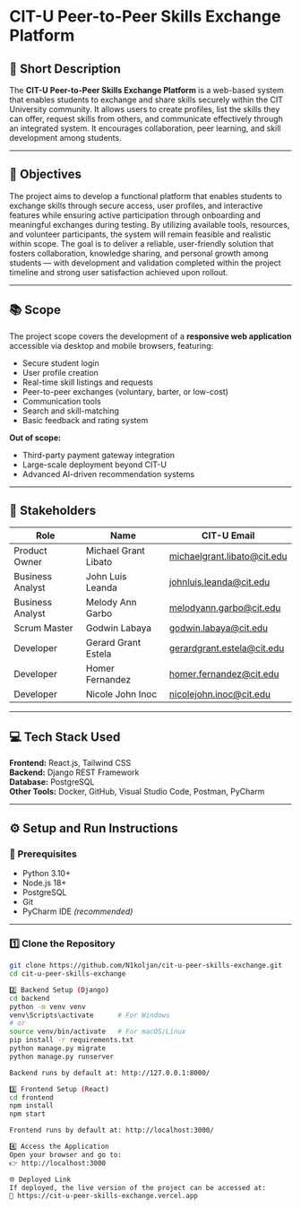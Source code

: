 # CIT-U Peer-to-Peer Skills Exchange Platform

## 📝 Short Description
The **CIT-U Peer-to-Peer Skills Exchange Platform** is a web-based system that enables students to exchange and share skills securely within the CIT University community. It allows users to create profiles, list the skills they can offer, request skills from others, and communicate effectively through an integrated system. It encourages collaboration, peer learning, and skill development among students.

---

## 🎯 Objectives
The project aims to develop a functional platform that enables students to exchange skills through secure access, user profiles, and interactive features while ensuring active participation through onboarding and meaningful exchanges during testing. By utilizing available tools, resources, and volunteer participants, the system will remain feasible and realistic within scope. The goal is to deliver a reliable, user-friendly solution that fosters collaboration, knowledge sharing, and personal growth among students — with development and validation completed within the project timeline and strong user satisfaction achieved upon rollout.

---

## 📚 Scope
The project scope covers the development of a **responsive web application** accessible via desktop and mobile browsers, featuring:
- Secure student login  
- User profile creation  
- Real-time skill listings and requests  
- Peer-to-peer exchanges (voluntary, barter, or low-cost)  
- Communication tools  
- Search and skill-matching  
- Basic feedback and rating system  

**Out of scope:**
- Third-party payment gateway integration  
- Large-scale deployment beyond CIT-U  
- Advanced AI-driven recommendation systems  

---

## 👥 Stakeholders
| Role | Name | CIT-U Email |
|------|------|--------------|
| Product Owner | Michael Grant Libato | michaelgrant.libato@cit.edu |
| Business Analyst | John Luis Leanda | johnluis.leanda@cit.edu |
| Business Analyst | Melody Ann Garbo | melodyann.garbo@cit.edu |
| Scrum Master | Godwin Labaya | godwin.labaya@cit.edu |
| Developer | Gerard Grant Estela | gerardgrant.estela@cit.edu |
| Developer | Homer Fernandez | homer.fernandez@cit.edu |
| Developer | Nicole John Inoc | nicolejohn.inoc@cit.edu |

---

## 💻 Tech Stack Used
**Frontend:** React.js, Tailwind CSS  
**Backend:** Django REST Framework  
**Database:** PostgreSQL  
**Other Tools:** Docker, GitHub, Visual Studio Code, Postman, PyCharm  

---

## ⚙️ Setup and Run Instructions

### 🧩 Prerequisites
- Python 3.10+  
- Node.js 18+  
- PostgreSQL  
- Git  
- PyCharm IDE *(recommended)*  

---

### 1️⃣ Clone the Repository
```bash
git clone https://github.com/N1koljan/cit-u-peer-skills-exchange.git
cd cit-u-peer-skills-exchange

2️⃣ Backend Setup (Django)
cd backend
python -m venv venv
venv\Scripts\activate      # For Windows
# or
source venv/bin/activate   # For macOS/Linux
pip install -r requirements.txt
python manage.py migrate
python manage.py runserver

Backend runs by default at: http://127.0.0.1:8000/

3️⃣ Frontend Setup (React)
cd frontend
npm install
npm start

Frontend runs by default at: http://localhost:3000/

4️⃣ Access the Application
Open your browser and go to:
👉 http://localhost:3000

🌐 Deployed Link
If deployed, the live version of the project can be accessed at:
🔗 https://cit-u-peer-skills-exchange.vercel.app
